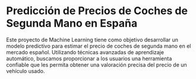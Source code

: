 # Predicción de Precios de Coches de Segunda Mano en España
Este proyecto de Machine Learning tiene como objetivo desarrollar un modelo predictivo para estimar el precio de coches de segunda mano en el mercado español. Utilizando técnicas avanzadas de aprendizaje automático, buscamos proporcionar a los usuarios una herramienta confiable que les permita obtener una valoración precisa del precio de un vehículo usado.
